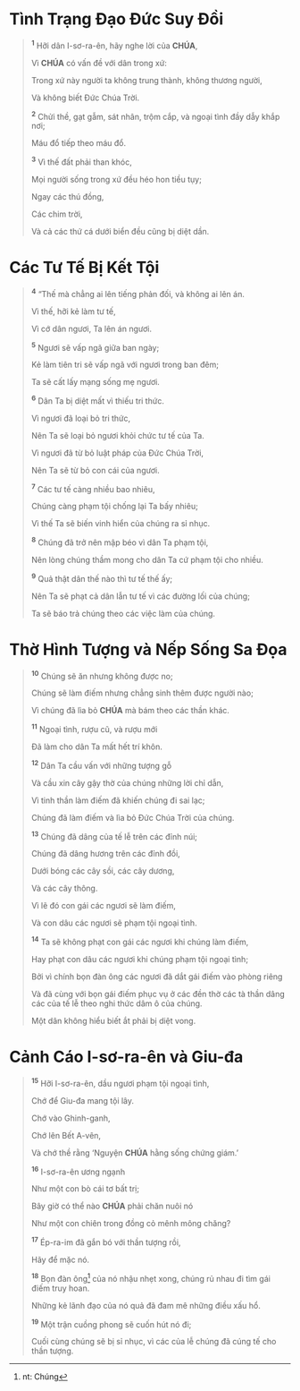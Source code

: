 # Tình Trạng Đạo Đức Suy Đồi

> <sup><b>1</b></sup> Hỡi dân I-sơ-ra-ên, hãy nghe lời của **CHÚA**,
>
> Vì **CHÚA** có vấn đề với dân trong xứ:
>
> Trong xứ này người ta không trung thành, không thương người,
>
> Và không biết Đức Chúa Trời.
>
> <sup><b>2</b></sup> Chửi thề, gạt gẫm, sát nhân, trộm cắp, và ngoại tình đầy dẫy khắp nơi;
>
> Máu đổ tiếp theo máu đổ.
>
> <sup><b>3</b></sup> Vì thế đất phải than khóc,
>
> Mọi người sống trong xứ đều héo hon tiều tụy;
>
> Ngay các thú đồng,
>
> Các chim trời,
>
> Và cả các thứ cá dưới biển đều cũng bị diệt dần.

# Các Tư Tế Bị Kết Tội

> <sup><b>4</b></sup> “Thế mà chẳng ai lên tiếng phản đối, và không ai lên án.
>
> Vì thế, hỡi kẻ làm tư tế,
>
> Vì cớ dân ngươi, Ta lên án ngươi.
>
> <sup><b>5</b></sup> Ngươi sẽ vấp ngã giữa ban ngày;
>
> Kẻ làm tiên tri sẽ vấp ngã với ngươi trong ban đêm;
>
> Ta sẽ cất lấy mạng sống mẹ ngươi.
>
> <sup><b>6</b></sup> Dân Ta bị diệt mất vì thiếu tri thức.
>
> Vì ngươi đã loại bỏ tri thức,
>
> Nên Ta sẽ loại bỏ ngươi khỏi chức tư tế của Ta.
>
> Vì ngươi đã từ bỏ luật pháp của Đức Chúa Trời,
>
> Nên Ta sẽ từ bỏ con cái của ngươi.
>
> <sup><b>7</b></sup> Các tư tế càng nhiều bao nhiêu,
>
> Chúng càng phạm tội chống lại Ta bấy nhiêu;
>
> Vì thế Ta sẽ biến vinh hiển của chúng ra sỉ nhục.
>
> <sup><b>8</b></sup> Chúng đã trở nên mập béo vì dân Ta phạm tội,
>
> Nên lòng chúng thầm mong cho dân Ta cứ phạm tội cho nhiều.
>
> <sup><b>9</b></sup> Quả thật dân thế nào thì tư tế thế ấy;
>
> Nên Ta sẽ phạt cả dân lẫn tư tế vì các đường lối của chúng;
>
> Ta sẽ báo trả chúng theo các việc làm của chúng.

# Thờ Hình Tượng và Nếp Sống Sa Đọa

> <sup><b>10</b></sup> Chúng sẽ ăn nhưng không được no;
>
> Chúng sẽ làm điếm nhưng chẳng sinh thêm được người nào;
>
> Vì chúng đã lìa bỏ **CHÚA** mà bám theo các thần khác.
>
> <sup><b>11</b></sup> Ngoại tình, rượu cũ, và rượu mới
>
> Đã làm cho dân Ta mất hết trí khôn.
>
> <sup><b>12</b></sup> Dân Ta cầu vấn với những tượng gỗ
>
> Và cầu xin cây gậy thờ của chúng những lời chỉ dẫn,
>
> Vì tinh thần làm điếm đã khiến chúng đi sai lạc;
>
> Chúng đã làm điếm và lìa bỏ Đức Chúa Trời của chúng.
>
> <sup><b>13</b></sup> Chúng đã dâng của tế lễ trên các đỉnh núi;
>
> Chúng đã dâng hương trên các đỉnh đồi,
>
> Dưới bóng các cây sồi, các cây dương,
>
> Và các cây thông.
>
> Vì lẽ đó con gái các ngươi sẽ làm điếm,
>
> Và con dâu các ngươi sẽ phạm tội ngoại tình.
>
> <sup><b>14</b></sup> Ta sẽ không phạt con gái các ngươi khi chúng làm điếm,
>
> Hay phạt con dâu các ngươi khi chúng phạm tội ngoại tình;
>
> Bởi vì chính bọn đàn ông các ngươi đã dắt gái điếm vào phòng riêng
>
> Và đã cùng với bọn gái điếm phục vụ ở các đền thờ các tà thần dâng các của tế lễ theo nghi thức dâm ô của chúng.
>
> Một dân không hiểu biết ắt phải bị diệt vong.

# Cảnh Cáo I-sơ-ra-ên và Giu-đa

> <sup><b>15</b></sup> Hỡi I-sơ-ra-ên, dầu ngươi phạm tội ngoại tình,
>
> Chớ để Giu-đa mang tội lây.
>
> Chớ vào Ghinh-ganh,
>
> Chớ lên Bết A-vên,
>
> Và chớ thề rằng ‘Nguyện **CHÚA** hằng sống chứng giám.’
>
> <sup><b>16</b></sup> I-sơ-ra-ên ương ngạnh
>
> Như một con bò cái tơ bất trị;
>
> Bây giờ có thể nào **CHÚA** phải chăn nuôi nó
>
> Như một con chiên trong đồng cỏ mênh mông chăng?
>
> <sup><b>17</b></sup> Ép-ra-im đã gắn bó với thần tượng rồi,
>
> Hãy để mặc nó.
>
> <sup><b>18</b></sup> Bọn đàn ông[^1-1f1dd549-314f-43d8-9cae-75616bbfd95e] của nó nhậu nhẹt xong, chúng rủ nhau đi tìm gái điếm truy hoan.
>
> Những kẻ lãnh đạo của nó quả đã đam mê những điều xấu hổ.
>
> <sup><b>19</b></sup> Một trận cuồng phong sẽ cuốn hút nó đi;
>
> Cuối cùng chúng sẽ bị sỉ nhục, vì các của lễ chúng đã cúng tế cho thần tượng.

[^1-1f1dd549-314f-43d8-9cae-75616bbfd95e]: nt: Chúng
